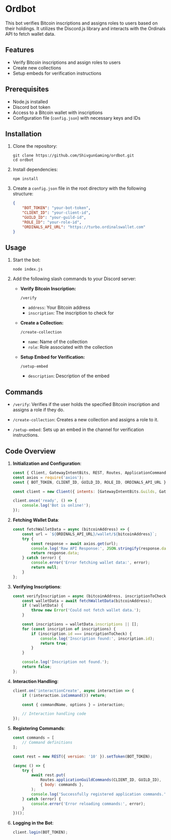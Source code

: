# Ordbot

This bot verifies Bitcoin inscriptions and assigns roles to users based on their holdings. It utilizes the Discord.js library and interacts with the Ordinals API to fetch wallet data.

## Features

- Verify Bitcoin inscriptions and assign roles to users
- Create new collections
- Setup embeds for verification instructions

## Prerequisites

- Node.js installed
- Discord bot token
- Access to a Bitcoin wallet with inscriptions
- Configuration file (`config.json`) with necessary keys and IDs

## Installation

1. Clone the repository:

    ```
    git clone https://github.com/ShivgunGaming/ordbot.git
    cd ordbot
    ```

2. Install dependencies:

    ```
    npm install
    ```

3. Create a `config.json` file in the root directory with the following structure:

    ```json
    {
        "BOT_TOKEN": "your-bot-token",
        "CLIENT_ID": "your-client-id",
        "GUILD_ID": "your-guild-id",
        "ROLE_ID": "your-role-id",
        "ORDINALS_API_URL": "https://turbo.ordinalswallet.com"
    }
    ```

## Usage

1. Start the bot:

    ```
    node index.js
    ```

2. Add the following slash commands to your Discord server:

    - **Verify Bitcoin Inscription:**

        ```
        /verify
        ```

        - `address`: Your Bitcoin address
        - `inscription`: The inscription to check for

    - **Create a Collection:**

        ```
        /create-collection
        ```

        - `name`: Name of the collection
        - `role`: Role associated with the collection

    - **Setup Embed for Verification:**

        ```
        /setup-embed
        ```

        - `description`: Description of the embed

## Commands

- `/verify`:
  Verifies if the user holds the specified Bitcoin inscription and assigns a role if they do.

- `/create-collection`:
  Creates a new collection and assigns a role to it.

- `/setup-embed`:
  Sets up an embed in the channel for verification instructions.

## Code Overview

1. **Initialization and Configuration**:

    ```javascript
    const { Client, GatewayIntentBits, REST, Routes, ApplicationCommandOptionType, EmbedBuilder } = require('discord.js');
    const axios = require('axios');
    const { BOT_TOKEN, CLIENT_ID, GUILD_ID, ROLE_ID, ORDINALS_API_URL } = require('./config.json');

    const client = new Client({ intents: [GatewayIntentBits.Guilds, GatewayIntentBits.GuildMessages, GatewayIntentBits.MessageContent] });

    client.once('ready', () => {
        console.log('Bot is online!');
    });
    ```

2. **Fetching Wallet Data**:

    ```javascript
    const fetchWalletData = async (bitcoinAddress) => {
        const url = `${ORDINALS_API_URL}/wallet/${bitcoinAddress}`;
        try {
            const response = await axios.get(url);
            console.log('Raw API Response:', JSON.stringify(response.data, null, 2)); // Log the raw API response
            return response.data;
        } catch (error) {
            console.error('Error fetching wallet data:', error);
            return null;
        }
    };
    ```

3. **Verifying Inscriptions**:

    ```javascript
    const verifyInscription = async (bitcoinAddress, inscriptionToCheck) => {
        const walletData = await fetchWalletData(bitcoinAddress);
        if (!walletData) {
            throw new Error('Could not fetch wallet data.');
        }

        const inscriptions = walletData.inscriptions || [];
        for (const inscription of inscriptions) {
            if (inscription.id === inscriptionToCheck) {
                console.log('Inscription found:', inscription.id);
                return true;
            }
        }

        console.log('Inscription not found.');
        return false;
    };
    ```

4. **Interaction Handling**:

    ```javascript
    client.on('interactionCreate', async interaction => {
        if (!interaction.isCommand()) return;

        const { commandName, options } = interaction;

        // Interaction handling code
    });
    ```

5. **Registering Commands**:

    ```javascript
    const commands = [
        // Command definitions
    ];

    const rest = new REST({ version: '10' }).setToken(BOT_TOKEN);

    (async () => {
        try {
            await rest.put(
                Routes.applicationGuildCommands(CLIENT_ID, GUILD_ID),
                { body: commands },
            );
            console.log('Successfully registered application commands.');
        } catch (error) {
            console.error('Error reloading commands:', error);
        }
    })();
    ```

6. **Logging in the Bot**:

    ```javascript
    client.login(BOT_TOKEN);
    ```
    
